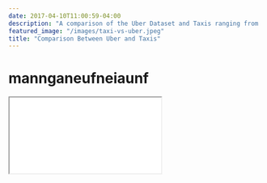 ```yaml
---
date: 2017-04-10T11:00:59-04:00
description: "A comparison of the Uber Dataset and Taxis ranging from ... to ..."
featured_image: "/images/taxi-vs-uber.jpeg"
title: "Comparison Between Uber and Taxis"
---
```


<script>
  function resizeIframe(obj) {
    obj.style.height = obj.contentWindow.document.documentElement.scrollHeight + 'px';
  }
</script>

# mannganeufneiaunf
<iframe src = {{< baseurl >}}/peter.html width = "100%" frameborder="0" scrolling="no" onload="resizeIframe(this)"> </iframe>